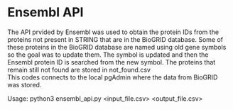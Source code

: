 # Ensembl API
The API prvided by Ensembl was used to obtain the protein IDs from the proteins not present in STRING that are in the BioGRID database. Some of these proteins in the BioGRID database are named using old gene symbols so the goal was to update them. The symbol is updated and then the Ensembl protein ID is searched from the new symbol. The proteins that remain still not found are stored in not_found.csv\
This codes connects to the local pgAdmin where the data from BioGRID was stored.

Usage: python3 ensembl_api.py <input_file.csv> <output_file.csv>

